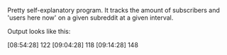 Pretty self-explanatory program. It tracks the amount of subscribers and 'users here now' on a given subreddit at a given interval.

Output looks like this:

[08:54:28] 122
[09:04:28] 118
[09:14:28] 148
